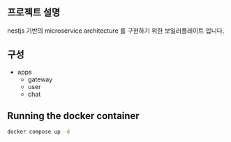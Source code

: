 ## 프로젝트 설명

nestjs 기반의 microservice architecture 를 구현하기 위한 보일러플레이트 입니다.

## 구성
- apps
  - gateway
  - user
  - chat

## Running the docker container

```bash
docker compose up -d
```

